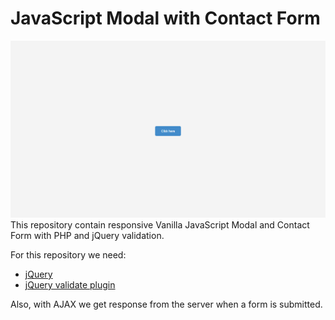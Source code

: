 # JavaScript Modal with Contact Form
[![JavaScript Modal with Contact Form](/project_modal.png)](https://modaljs.mirnesglamocic.repl.co/)
This repository contain responsive Vanilla JavaScript Modal and Contact Form with PHP and jQuery validation. 

For this repository we need:
  * [jQuery](https://cdnjs.cloudflare.com/ajax/libs/jquery/1.7.2/jquery.min.js "download jQuery 1.7.2")
  * [jQuery validate plugin](https://cdnjs.cloudflare.com/ajax/libs/jquery-validate/1.19.0/jquery.validate.min.js "download jQuery validate plugin")
  
Also, with AJAX we get response from the server when a form is submitted. 
